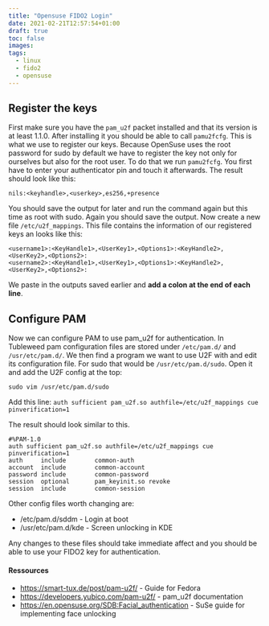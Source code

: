```yaml
---
title: "Opensuse FIDO2 Login"
date: 2021-02-21T12:57:54+01:00
draft: true
toc: false
images:
tags:
  - linux
  - fido2
  - opensuse
---
```


## Register the keys

First make sure you have the ```pam_u2f``` packet installed and that its version is at least 1.1.0.
After installing it you should be able to call ```pamu2fcfg```. This is what we use to register our keys.
Because OpenSuse uses the root password for sudo by default we have to register the key not only for ourselves but also for the root user. To do that we run ```pamu2fcfg```. You first have to enter your authenticator pin and touch it afterwards. The result should look like this:

 ```nils:<keyhandle>,<userkey>,es256,+presence```

You should save the output for later and run the command again but this time as root with sudo. Again you should save the output.
Now create a new file ```/etc/u2f_mappings```. This file contains the information of our registered keys an looks like this:

``` shell
<username1>:<KeyHandle1>,<UserKey1>,<Options1>:<KeyHandle2>,<UserKey2>,<Options2>:
<username2>:<KeyHandle1>,<UserKey1>,<Options1>:<KeyHandle2>,<UserKey2>,<Options2>:
```

We paste in the outputs saved earlier and **add a colon at the end of each line**.

## Configure PAM

Now we can configure PAM to use pam_u2f for authentication.
In Tubleweed pam configuration files are stored under ```/etc/pam.d/``` and ```/usr/etc/pam.d/```. We then find a program we want to use U2F with and edit its configuration file. For sudo that would be ```/usr/etc/pam.d/sudo```. Open it and add the U2F config at the top:

```sudo vim /usr/etc/pam.d/sudo```

Add this line: ```auth sufficient pam_u2f.so authfile=/etc/u2f_mappings cue pinverification=1```

The result should look similar to this.

``` shell
#%PAM-1.0
auth sufficient pam_u2f.so authfile=/etc/u2f_mappings cue pinverification=1
auth     include        common-auth
account  include        common-account
password include        common-password
session  optional       pam_keyinit.so revoke
session  include        common-session
```  

Other config files worth changing are:
- /etc/pam.d/sddm - Login at boot
- /usr/etc/pam.d/kde - Screen unlocking in KDE

Any changes to these files should take immediate affect and you should be able to use your FIDO2 key for authentication.

#### Ressources

- https://smart-tux.de/post/pam-u2f/ - Guide for Fedora
- https://developers.yubico.com/pam-u2f/ - pam_u2f documentation
- https://en.opensuse.org/SDB:Facial_authentication - SuSe guide for implementing face unlocking
